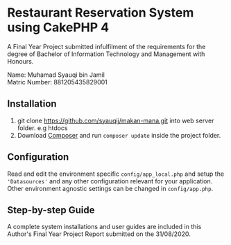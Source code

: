 # Restaurant Reservation System using CakePHP 4

A Final Year Project submitted infulfilment of the requirements for the degree of 
Bachelor of Information Technology and Management with Honours.

Name: Muhamad Syauqi bin Jamil<br/>
Matric Number: 881205435829001

## Installation

1. git clone https://github.com/syauqij/makan-mana.git into web server folder. e.g htdocs
2. Download [Composer](https://getcomposer.org/doc/00-intro.md) and run `composer update` inside the project folder.

## Configuration

Read and edit the environment specific `config/app_local.php` and setup the 
`'Datasources'` and any other configuration relevant for your application.
Other environment agnostic settings can be changed in `config/app.php`.

## Step-by-step Guide

A complete system installations and user guides are included in this
Author's Final Year Project Report submitted on the 31/08/2020.